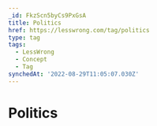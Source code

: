 ```yaml
---
_id: FkzScn5byCs9PxGsA
title: Politics
href: https://lesswrong.com/tag/politics
type: tag
tags:
  - LessWrong
  - Concept
  - Tag
synchedAt: '2022-08-29T11:05:07.030Z'
---
```

# Politics

